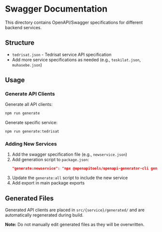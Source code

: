 # Swagger Documentation

This directory contains OpenAPI/Swagger specifications for different backend services.

## Structure

- `tedrisat.json` - Tedrisat service API specification
- Add more service specifications as needed (e.g., `teskilat.json`, `muhasebe.json`)

## Usage

### Generate API Clients

Generate all API clients:
```bash
npm run generate
```

Generate specific service:
```bash
npm run generate:tedrisat
```

### Adding New Services

1. Add the swagger specification file (e.g., `newservice.json`)
2. Add generation script to `package.json`:
   ```json
   "generate:newservice": "npx @openapitools/openapi-generator-cli generate -i swagger-docs/newservice.json -g typescript-fetch -o src/newservice/generated --additional-properties=typescriptThreePlus=true,supportsES6=true,npmName=@madrasah/newserviceapi"
   ```
3. Update the `generate:all` script to include the new service
4. Add export in main package exports

## Generated Files

Generated API clients are placed in `src/{service}/generated/` and are automatically regenerated during build.

**Note:** Do not manually edit generated files as they will be overwritten.
